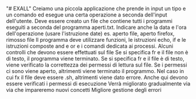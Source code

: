 "# EXALL" 
Creiamo una piccola applicazione che prende in input un tipo e un comando ed esegue una certa operazione a seconda dell'input dell'utente.​
 Deve essere creato un file che contiene tutti i programmi eseguiti a seconda del programma aperti.txt. Indicare anche la data e l'ora dell'operazione (usare l'istruzione date)​
es. aperto file, aperto firefox, rimosso file​
Il programma deve utilizzare funzioni, le istruzioni echo, if e le istruzioni composte and e or e i comandi dedicata ai processi.
Alcuni controlli che devono essere effettuati sul file​
 Se si specifica fr e il file non è di testo, il programma viene terminato.​
 Se si specifica fr e il file è di testo, viene verificato la correttezza dei permessi di lettura sul file. Se i permessi ci sono viene aperto, altrimenti viene terminato il programmo.​
 Nel caso in cui fx il file deve essere .sh, altrimenti viene dato errore. Anche qui devono essere verificati i permessi di esecuzione​
 Verrà migliorato gradualmente via via che impareremo nuovi concetti​
Migliore gestione degli errori​
